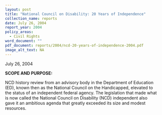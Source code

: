 ```yaml
---
layout: post
title: "National Council on Disability: 20 Years of Independence"
collection_name: reports
date: July 26, 2004
report_year: 2004
policy_areas:
  - Civil Rights
word_document: ""
pdf_document: reports/2004/ncd-20-years-of-independence-2004.pdf
image_alt_text: NA
---
```

J﻿uly 26, 2004

**S﻿COPE AND PURPOSE:**

N﻿CD history review from an advisory body in the Department of Education (ED), known then as the National Council on the Handicapped, elevated to the status of an independent federal agency. The legislation that made what is now called the National Council on Disability (NCD) independent also gave it an ambitious agenda that greatly exceeded its size and modest resources.